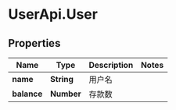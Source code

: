 # UserApi.User

## Properties

Name | Type | Description | Notes
------------ | ------------- | ------------- | -------------
**name** | **String** | 用户名 | 
**balance** | **Number** | 存款数 | 


